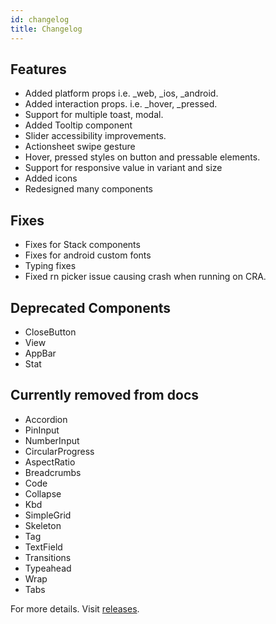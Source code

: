 ```yaml
---
id: changelog
title: Changelog
---
```


## Features

- Added platform props i.e. \_web, \_ios, \_android.
- Added interaction props. i.e. \_hover, \_pressed.
- Support for multiple toast, modal.
- Added Tooltip component
- Slider accessibility improvements.
- Actionsheet swipe gesture
- Hover, pressed styles on button and pressable elements.
- Support for responsive value in variant and size
- Added icons
- Redesigned many components

## Fixes

- Fixes for Stack components
- Fixes for android custom fonts
- Typing fixes
- Fixed rn picker issue causing crash when running on CRA.

## Deprecated Components

- CloseButton
- View
- AppBar
- Stat

## Currently removed from docs

- Accordion
- PinInput
- NumberInput
- CircularProgress
- AspectRatio
- Breadcrumbs
- Code
- Collapse
- Kbd
- SimpleGrid
- Skeleton
- Tag
- TextField
- Transitions
- Typeahead
- Wrap
- Tabs

For more details. Visit [releases](https://github.com/GeekyAnts/NativeBase/releases/tag/v3.0.0-next.37).
